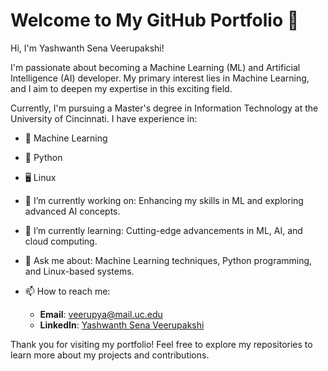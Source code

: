 # Welcome to My GitHub Portfolio 👋  
Hi, I'm Yashwanth Sena Veerupakshi!  

I'm passionate about becoming a Machine Learning (ML) and Artificial Intelligence (AI) developer. My primary interest lies in Machine Learning, and I aim to deepen my expertise in this exciting field.  

Currently, I'm pursuing a Master's degree in Information Technology at the University of Cincinnati. I have experience in:  
- 🧠 Machine Learning  
- 🐍 Python  
- 🖥️ Linux  

- 🔭 I’m currently working on: Enhancing my skills in ML and exploring advanced AI concepts.  
- 🌱 I’m currently learning: Cutting-edge advancements in ML, AI, and cloud computing.  
- 💬 Ask me about: Machine Learning techniques, Python programming, and Linux-based systems.  
- 📫 How to reach me:  
  - **Email**: [veerupya@mail.uc.edu](mailto:veerupya@mail.uc.edu)  
  - **LinkedIn**: [Yashwanth Sena Veerupakshi](https://www.linkedin.com/in/veerupakshi-yashwanthsena-b59858218)  

Thank you for visiting my portfolio! Feel free to explore my repositories to learn more about my projects and contributions.  
